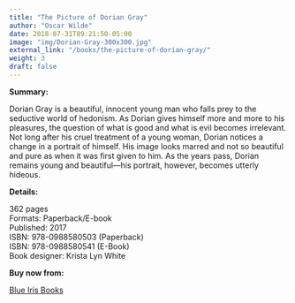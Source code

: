 ```yaml
---
title: "The Picture of Dorian Gray"
author: "Oscar Wilde"
date: 2018-07-31T09:21:50-05:00
image: "img/Dorian-Gray-300x300.jpg"
external_link: "/books/the-picture-of-dorian-gray/"
weight: 3
draft: false
---
```

**Summary:**<br>

Dorian Gray is a beautiful, innocent young man who falls prey to the seductive world of hedonism. As Dorian gives himself more and more to his pleasures, the question of what is good and what is evil becomes irrelevant. Not long after his cruel treatment of a young woman, Dorian notices a change in a portrait of himself. His image looks marred and not so beautiful and pure as when it was first given to him. As the years pass, Dorian remains young and beautiful—his portrait, however, becomes utterly hideous.

**Details:**<br>

362 pages<br>
Formats: Paperback/E-book<br>
Published: 2017<br>
ISBN: 978-0988580503 (Paperback)<br>
ISBN: 978-0988580541 (E-Book)<br>
Book designer: Krista Lyn White

**Buy now from:**<br>

[Blue Iris Books](https://blueirisbooks.bigcartel.com)<br>

